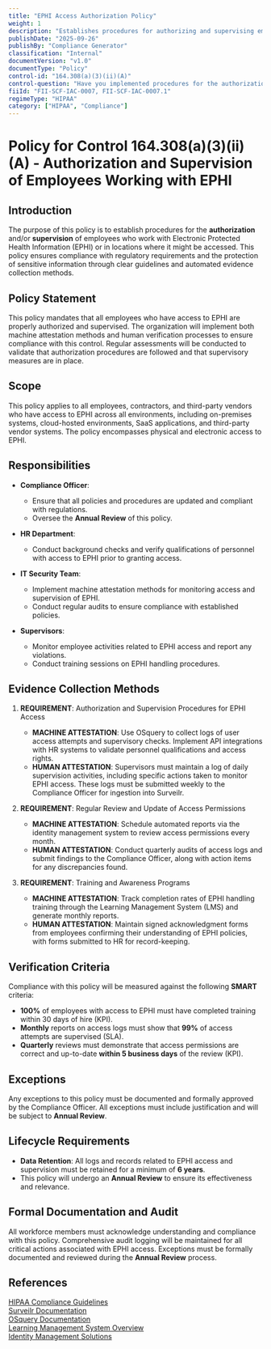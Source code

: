 ```yaml
---
title: "EPHI Access Authorization Policy"
weight: 1
description: "Establishes procedures for authorizing and supervising employee access to Electronic Protected Health Information (EPHI)."
publishDate: "2025-09-26"
publishBy: "Compliance Generator"
classification: "Internal"
documentVersion: "v1.0"
documentType: "Policy"
control-id: "164.308(a)(3)(ii)(A)"
control-question: "Have you implemented procedures for the authorization and/or supervision of employees who work with EPHI or in locations where it might be accessed? (A)"
fiiId: "FII-SCF-IAC-0007, FII-SCF-IAC-0007.1"
regimeType: "HIPAA"
category: ["HIPAA", "Compliance"]
---
```


# Policy for Control 164.308(a)(3)(ii)(A) - Authorization and Supervision of Employees Working with EPHI

## Introduction
The purpose of this policy is to establish procedures for the **authorization** and/or **supervision** of employees who work with Electronic Protected Health Information (EPHI) or in locations where it might be accessed. This policy ensures compliance with regulatory requirements and the protection of sensitive information through clear guidelines and automated evidence collection methods.

## Policy Statement
This policy mandates that all employees who have access to EPHI are properly authorized and supervised. The organization will implement both machine attestation methods and human verification processes to ensure compliance with this control. Regular assessments will be conducted to validate that authorization procedures are followed and that supervisory measures are in place.

## Scope
This policy applies to all employees, contractors, and third-party vendors who have access to EPHI across all environments, including on-premises systems, cloud-hosted environments, SaaS applications, and third-party vendor systems. The policy encompasses physical and electronic access to EPHI.

## Responsibilities
- **Compliance Officer**: 
  - Ensure that all policies and procedures are updated and compliant with regulations.
  - Oversee the **Annual Review** of this policy.
  
- **HR Department**: 
  - Conduct background checks and verify qualifications of personnel with access to EPHI prior to granting access.
  
- **IT Security Team**: 
  - Implement machine attestation methods for monitoring access and supervision of EPHI.
  - Conduct regular audits to ensure compliance with established policies.
  
- **Supervisors**: 
  - Monitor employee activities related to EPHI access and report any violations.
  - Conduct training sessions on EPHI handling procedures.

## Evidence Collection Methods

1. **REQUIREMENT**: Authorization and Supervision Procedures for EPHI Access
   - **MACHINE ATTESTATION**: Use OSquery to collect logs of user access attempts and supervisory checks. Implement API integrations with HR systems to validate personnel qualifications and access rights.
   - **HUMAN ATTESTATION**: Supervisors must maintain a log of daily supervision activities, including specific actions taken to monitor EPHI access. These logs must be submitted weekly to the Compliance Officer for ingestion into Surveilr.

2. **REQUIREMENT**: Regular Review and Update of Access Permissions
   - **MACHINE ATTESTATION**: Schedule automated reports via the identity management system to review access permissions every month.
   - **HUMAN ATTESTATION**: Conduct quarterly audits of access logs and submit findings to the Compliance Officer, along with action items for any discrepancies found.

3. **REQUIREMENT**: Training and Awareness Programs
   - **MACHINE ATTESTATION**: Track completion rates of EPHI handling training through the Learning Management System (LMS) and generate monthly reports.
   - **HUMAN ATTESTATION**: Maintain signed acknowledgment forms from employees confirming their understanding of EPHI policies, with forms submitted to HR for record-keeping.

## Verification Criteria
Compliance with this policy will be measured against the following **SMART** criteria:
- **100%** of employees with access to EPHI must have completed training within 30 days of hire (KPI).
- **Monthly** reports on access logs must show that **99%** of access attempts are supervised (SLA).
- **Quarterly** reviews must demonstrate that access permissions are correct and up-to-date **within 5 business days** of the review (KPI).

## Exceptions
Any exceptions to this policy must be documented and formally approved by the Compliance Officer. All exceptions must include justification and will be subject to **Annual Review**. 

## Lifecycle Requirements
- **Data Retention**: All logs and records related to EPHI access and supervision must be retained for a minimum of **6 years**.
- This policy will undergo an **Annual Review** to ensure its effectiveness and relevance.

## Formal Documentation and Audit
All workforce members must acknowledge understanding and compliance with this policy. Comprehensive audit logging will be maintained for all critical actions associated with EPHI access. Exceptions must be formally documented and reviewed during the **Annual Review** process.

## References
[HIPAA Compliance Guidelines](https://www.hhs.gov/hipaa/for-professionals/index.html)  
[Surveilr Documentation](https://www.surveilr.com/docs)  
[OSquery Documentation](https://osquery.io/docs/)  
[Learning Management System Overview](https://www.lms.example.com)  
[Identity Management Solutions](https://www.identitymanagement.com)